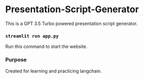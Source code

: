# Presentation-Script-Generator
This is a GPT 3.5 Turbo powered presentation script generator.
### `streamlit run app.py` 
Run this command to start the website.
### Purpose
Created for learning and practicing langchain.